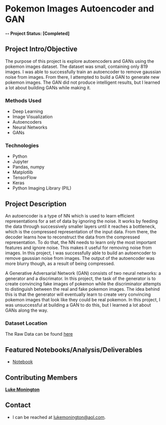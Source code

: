 # Pokemon Images Autoencoder and GAN

#### -- Project Status: [Completed]

## Project Intro/Objective
The purpose of this project is explore autoencoders and GANs using the pokemon images dataset. The dataset was small, containing only 819 images. I was able to successfully train an autoencoder to remove gaussian noise from images. From there, I attempted to build a GAN to generate new pokemon images. The GAN did not produce intelligent results, but I learned a lot about building GANs while making it.

### Methods Used
* Deep Learning
* Image Visualization
* Autoencoders
* Neural Networks
* GANs

### Technologies
* Python
* Jupyter
* Pandas, numpy
* Matplotlib
* TensorFlow
* Keras
* Python Imaging Library (PIL)


## Project Description
An autoencoder is a type of NN which is used to learn efficient representations for a set of data by ignoring the noise. It works by feeding the data through successively smaller layers until it reaches a bottleneck, which is the compressed representation of the input data. From there, the decoder learns how to reconstruct the data from the compressed representation. To do that, the NN needs to learn only the most important features and ignore noise. This makes it useful for removing noise from images. In this project, I was successfully able to build an autoencoder to remove gaussian noise from images. The output of the autoencoder was more blurry though, as a result of being compressed.

A Generative Adversarial Network (GAN) consists of two neural networks: a generator and a discrimator. In this project, the task of the generator is to create convincing fake images of pokemon while the discriminator attempts to distinguish between the real and fake pokemon images. The idea behind this is that the generator will eventually learn to create very convincing pokemon images that look like they could be real pokemon. In this project, I was unsuccessful at building a GAN to do this, but I learned a lot about GANs along the way.

### Dataset Location
The Raw Data can be found [here](https://www.kaggle.com/kvpratama/pokemon-images-dataset)

## Featured Notebooks/Analysis/Deliverables
* [Notebook](https://github.com/lukemonington/pokemon_images_gan/blob/main/Pokemon%20Autoencoder.ipynb)


## Contributing Members

**[Luke Monington](https://github.com/lukemonington)**

## Contact
* I can be reached at lukemonington@aol.com.
